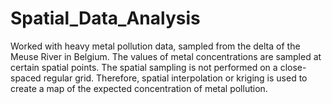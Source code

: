 # Spatial_Data_Analysis
Worked with heavy metal pollution data, sampled from the delta of the Meuse River in Belgium. The values of metal concentrations are sampled at certain spatial points. The spatial sampling is not performed on a close-spaced regular grid. Therefore, spatial interpolation or kriging is used to create a map of the expected concentration of metal pollution. 
